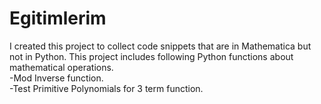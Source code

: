# Egitimlerim
I created this project to collect code snippets that are in Mathematica but not in Python.
This project includes following Python functions about mathematical operations.<br/>
-Mod Inverse function.<br/>
-Test Primitive Polynomials for 3 term function.<br/>
